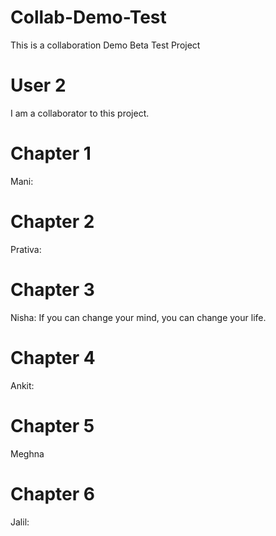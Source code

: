 # Collab-Demo-Test
This is a collaboration Demo Beta Test Project

# User 2
I am a collaborator to this project.

# Chapter 1
Mani: 

# Chapter 2
Prativa:

# Chapter 3
Nisha: If you can change your mind, you can change your life.

# Chapter 4
Ankit:

# Chapter 5
Meghna

# Chapter 6
Jalil:






